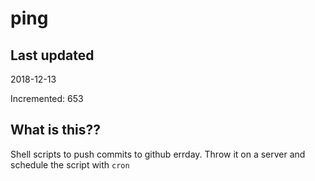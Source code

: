 # ping

## Last updated
2018-12-13

Incremented: 653

## What is this??
Shell scripts to push commits to github errday. Throw it on a server and schedule the script with `cron`
